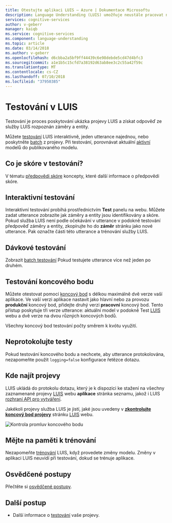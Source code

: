 ```yaml
---
title: Otestujte aplikaci LUIS – Azure | Dokumentace Microsoftu
description: Language Understanding (LUIS) umožňuje neustále pracovat na aplikaci zpřesnit jej a zvýšit jeho umožňující porozumět jazyku.
services: cognitive-services
author: v-geberr
manager: kaiqb
ms.service: cognitive-services
ms.component: language-understanding
ms.topic: article
ms.date: 03/14/2018
ms.author: v-geberr
ms.openlocfilehash: d6cbba2a5bf9ff44439c6e98debde5cd47d4bfc3
ms.sourcegitcommit: a1e1b5c15cfd7a38192d63ab8ee3c2c55a42f59c
ms.translationtype: MT
ms.contentlocale: cs-CZ
ms.lasthandoff: 07/10/2018
ms.locfileid: "37950385"
---
```

# <a name="testing-in-luis"></a>Testování v LUIS

Testování je proces poskytování ukázka projevy LUIS a získat odpověď ze služby LUIS rozpoznán záměry a entity. 

Můžete [testování](interactive-test.md) LUIS interaktivně, jeden utterance najednou, nebo poskytněte [batch](luis-concept-batch-test.md) z projevy. Při testování, porovnávat aktuální [aktivní](luis-concept-version.md#active-version) modelů do publikovaného modelu. 

<a name="A-test-score"></a>
<a name="Score-all-intents"></a>
<a name="E-(exponent)-notation"></a>
## <a name="what-is-a-score-in-testing"></a>Co je skóre v testování?
V tématu [předpovědi skóre](luis-concept-prediction-score.md) koncepty, které další informace o předpovědi skóre.

## <a name="interactive-testing"></a>Interaktivní testování
Interaktivní testování probíhá prostřednictvím **Test** panelu na webu. Můžete zadat utterance zobrazíte jak záměry a entity jsou identifikovány a skóre. Pokud služba LUIS není podle očekávání v utterance v podokně testování předpověď záměry a entity, zkopírujte ho do **záměr** stránku jako nové utterance. Pak označte části této utterance a trénování služby LUIS. 

## <a name="batch-testing"></a>Dávkové testování
Zobrazit [batch testování](luis-concept-batch-test.md) Pokud testujete utterance více než jeden po druhém.

## <a name="endpoint-testing"></a>Testování koncového bodu
Můžete otestovat pomocí [koncový bod](luis-glossary.md#endpoint) s délkou maximálně dvě verze vaší aplikace. Ve vaší verzi aplikace nastavit jako hlavní nebo za provozu **produkční** koncový bod, přidejte druhý verzi **pracovní** koncový bod. Tento přístup poskytuje tři verze utterance: aktuální model v podokně Test [LUIS](luis-reference-regions.md) webu a dvě verze na dvou různých koncových bodů. 

Všechny koncový bod testování počty směrem k kvótu využití. 

## <a name="do-not-log-tests"></a>Neprotokolujte testy
Pokud testování koncového bodu a nechcete, aby utterance protokolována, nezapomeňte použít `logging=false` konfigurace řetězce dotazu.

## <a name="where-to-find-utterances"></a>Kde najít projevy
LUIS ukládá do protokolu dotazu, který je k dispozici ke stažení na všechny zaznamenané projevy [LUIS](luis-reference-regions.md) webu **aplikace** stránka seznamu, jakož i LUIS [rozhraní API pro vytváření](https://aka.ms/luis-authoring-apis). 

Jakékoli projevy služba LUIS je jistí, jaké jsou uvedeny v **[zkontrolujte koncový bod projevy](luis-how-to-review-endoint-utt.md)** stránku [LUIS](luis-reference-regions.md) webu. 

![Kontrola promluv koncového bodu](./media/luis-concept-test/review-endpoint-utterances.png)
 
## <a name="remember-to-train"></a>Mějte na paměti k trénování
Nezapomeňte [trénování](luis-how-to-train.md) LUIS, když provedete změny modelu. Změny v aplikaci LUIS neuvidí při testování, dokud se trénuje aplikace. 

## <a name="best-practices"></a>Osvědčené postupy
Přečtěte si [osvědčené postupy](luis-concept-best-practices.md).

## <a name="next-steps"></a>Další postup

* Další informace o [testování](interactive-test.md) vaše projevy.